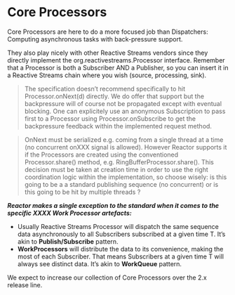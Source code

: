 # Core Processors
Core Processors are here to do a more focused job than Dispatchers: Computing asynchronous tasks with back-pressure support.

They also play nicely with other Reactive Streams vendors since they directly implement the org.reactivestreams.Processor interface. Remember that a Processor is both a Subscriber AND a Publisher, so you can insert it in a Reactive Streams chain where you wish (source, processing, sink).

> The specification doesn’t recommend specifically to hit Processor.onNext(d) directly. We do offer that support but the backpressure will of course not be propagated except with eventual blocking. One can explicitely use an anonymous Subscription to pass first to a Processor using Processor.onSubscribe to get the backpressure feedback within the implemented request method.

> OnNext must be serialized e.g. coming from a single thread at a time (no concurrent onXXX signal is allowed). However Reactor supports it if the Processors are created using the conventioned Processor.share() method, e.g. RingBufferProcessor.share(). This decision must be taken at creation time in order to use the right coordination logic within the implementation, so choose wisely: is this going to be a a standard publishing sequence (no concurrent) or is this going to be hit by multiple threads ?

***Reactor makes a single exception to the standard when it comes to the specific XXXX Work Processor artefacts:***

* Usually Reactive Streams Processor will dispatch the same sequence data asynchronously to all Subscribers subscribed at a given time T. It’s akin to **Publish/Subscribe** pattern.
* **WorkProcessors** will distribute the data to its convenience, making the most of each Subscriber. That means Subscribers at a given time T will always see distinct data. It’s akin to **WorkQueue** pattern.

We expect to increase our collection of Core Processors over the 2.x release line.
